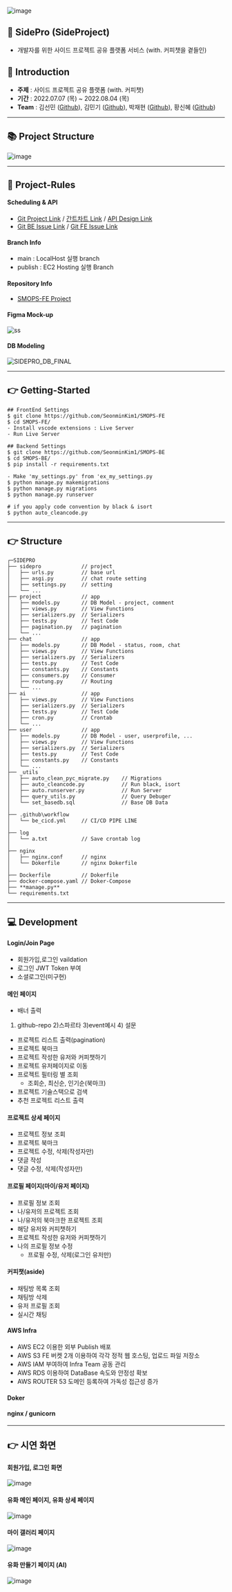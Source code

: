 ![image](https://user-images.githubusercontent.com/87006912/182738130-a7c87bdf-0522-4382-b6d4-8ec2e38ef6b3.png)

## :owl: SidePro (SideProject)
- 개발자를 위한 사이드 프로젝트 공유 플랫폼 서비스 (with. 커피챗을 곁들인) 

## :panda_face: Introduction
- **주제** : 사이드 프로젝트 공유 플랫폼 (with. 커피챗)
- **기간** : 2022.07.07 (목) ~ 2022.08.04 (목)
- **Team** : 김선민 ([Github](https://github.com/SeonminKim1)), 김민기 ([Github](https://github.com/kmingky)), 박재현 ([Github](https://github.com/Aeius)), 황신혜 ([Github](https://github.com/hwangshinhye)) 

<hr>

## 📚 Project Structure
![image](https://user-images.githubusercontent.com/87006912/182737967-eb7e3ae2-1e8d-46d0-8a9f-241f027cf656.png)

<hr>

## :handshake: Project-Rules
#### Scheduling & API 
- [Git Project Link](https://github.com/SeonminKim1/SMOPS-BE/projects/1) / [간트차트 Link](https://docs.google.com/spreadsheets/d/1_1Sx46dnKnI8_DLJQzAASMSr7u525RFjm2Iat0beU14/edit#gid=375979933) / [API Design Link](https://www.notion.so/12cc32feafcb4e81b2377f07b04a6824?v=5b05b526a18e434cb44d62f044b26bf7)
- [Git BE Issue Link](https://github.com/SeonminKim1/SMOPS-BE/issues) / [Git FE Issue Link](https://github.com/SeonminKim1/SMOPS-FE/issues)

#### Branch Info
- main : LocalHost 실행 branch
- publish : EC2 Hosting 실행 Branch

#### Repository Info
- [SMOPS-FE Project](https://github.com/SeonminKim1/SMOPS-FE)

#### Figma Mock-up
![ss](https://user-images.githubusercontent.com/87006912/182737861-0cbc69de-68a6-4257-8ff8-d9b1ce50d381.png)


#### DB Modeling   
![SIDEPRO_DB_FINAL](https://user-images.githubusercontent.com/87006912/182737490-554e9094-6439-4e14-8608-e60c4af2445c.png)

<hr>

## 👉 Getting-Started

``` Run
## FrontEnd Settings
$ git clone https://github.com/SeonminKim1/SMOPS-FE
$ cd SMOPS-FE/
- Install vscode extensions : Live Server 
- Run Live Server

## Backend Settings
$ git clone https://github.com/SeonminKim1/SMOPS-BE
$ cd SMOPS-BE/
$ pip install -r requirements.txt

- Make 'my_settings.py' from 'ex_my_settings.py
$ python manage.py makemigrations
$ python manage.py migrations
$ python manage.py runserver

# if you apply code convention by black & isort
$ python auto_cleancode.py
```

<hr>

## 👉 Structure
```
┌─SIDEPRO
├── sidepro             // project
│   ├── urls.py         // base url
│   ├── asgi.py         // chat route setting
│   ├── settings.py     // setting
│   └── ...
├── project             // app
│   ├── models.py       // DB Model - project, comment
│   ├── views.py        // View Functions
│   ├── serializers.py  // Serializers
│   ├── tests.py        // Test Code
│   ├── pagination.py   // pagination
│   └── ...
├── chat                // app
│   ├── models.py       // DB Model - status, room, chat
│   ├── views.py        // View Functions
│   ├── serializers.py  // Serializers
│   ├── tests.py        // Test Code
│   ├── constants.py    // Constants
│   ├── consumers.py    // Consumer
│   ├── routung.py      // Routing
│   └── ...
├── ai                  // app
│   ├── views.py        // View Functions
│   ├── serializers.py  // Serializers
│   ├── tests.py        // Test Code
│   ├── cron.py         // Crontab
│   └── ...
├── user                // app
│   ├── models.py       // DB Model - user, userprofile, ...
│   ├── views.py        // View Functions
│   ├── serializers.py  // Serializers
│   ├── tests.py        // Test Code
│   ├── constants.py    // Constants
│   └── ...
├── _utils 
│   ├── auto_clean_pyc_migrate.py    // Migrations
│   ├── auto_cleancode.py            // Run black, isort
│   ├── auto.runserver.py            // Run Server
│   ├── query_utils.py               // Query Debuger
│   └── set_basedb.sql               // Base DB Data
│
├── .github\workflow
│   └── be_cicd.yml     // CI/CD PIPE LINE    
│
├── log 
│   └── a.txt           // Save crontab log
│
├── nginx 
│   ├── nginx.conf      // nginx
│   └── Dokerfile       // nginx Dokerfile
│
├── Dockerfile          // Dokerfile
├── docker-compose.yaml // Doker-Compose
├── **manage.py**        
└── requirements.txt
```

<hr>


## :computer: Development

#### Login/Join Page
- 회원가입,로그인 vaildation
- 로그인 JWT Token 부여
- 소셜로그인(미구현)

#### 메인 페이지
- 배너 출력
1) github-repo 2)스파르타 3)event예시 4) 설문
- 프로젝트 리스트 출력(pagination)
- 프로젝트 북마크
- 프로젝트 작성한 유저와 커피챗하기
- 프로젝트 유저페이지로 이동
- 프로젝트 필터링 별 조회
   - 조회순, 최신순, 인기순(북마크)
- 프로젝트 기술스택으로 검색
- 추천 프로젝트 리스트 출력

#### 프로젝트 상세 페이지
- 프로젝트 정보 조회
- 프로젝트 북마크
- 프로젝트 수정, 삭제(작성자만)
- 댓글 작성
- 댓글 수정, 삭제(작성자만)

#### 프로필 페이지(마이/유저 페이지)
- 프로필 정보 조회
- 나/유저의 프로젝트 조회
- 나/유저의 북마크한 프로젝트 조회
- 해당 유저와 커피챗하기
- 프로젝트 작성한 유저와 커피챗하기
- 나의 프로필 정보 수정
    - 프로필 수정, 삭제(로그인 유저만)

#### 커피챗(aside)
- 채팅방 목록 조회
- 채팅방 삭제
- 유저 프로필 조회
- 실시간 채팅


#### AWS Infra
- AWS EC2 이용한 외부 Publish 배포
- AWS S3 FE 버켓 2개 이용하여 각각 정적 웹 호스팅, 업로드 파일 저장소
- AWS IAM 부여하여 Infra Team 공동 관리
- AWS RDS 이용하여 DataBase 속도와 안정성 확보 
- AWS ROUTER 53 도메인 등록하여 가독성 접근성 증가

#### Doker


#### nginx / gunicorn


<hr>

## 👉 시연 화면
#### 회원가입, 로그인 화면
![image](https://user-images.githubusercontent.com/33525798/173514356-84840d07-2425-4095-b9fa-07d50a19bc0d.png)

#### 유화 메인 페이지, 유화 상세 페이지
![image](https://user-images.githubusercontent.com/33525798/173514477-228b4897-bee0-491e-847c-5720d11a5eb4.png)

#### 마이 갤러리 페이지
![image](https://user-images.githubusercontent.com/33525798/173514527-8e456009-0dcb-4e5d-890a-e476ef4331fb.png)

#### 유화 만들기 페이지 (AI)
![image](https://user-images.githubusercontent.com/33525798/173514527-8e456009-0dcb-4e5d-890a-e476ef4331fb.png)



